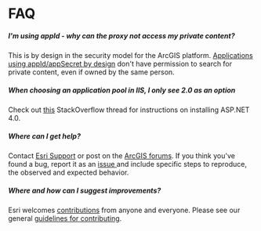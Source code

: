 FAQ
===

##### I'm using appId - why can the proxy not access my private content?

This is by design in the security model for the ArcGIS platform. 
[Applications using appId/appSecret by design](https://developers.arcgis.com/authentication/app-logins.html) don't have permission to search for private content, even if owned by the same person.

##### When choosing an application pool in IIS, I only see 2.0 as an option

Check out [this](http://stackoverflow.com/questions/4890245/how-to-add-asp-net-4-0-as-application-pool-on-iis-7-windows-7) StackOverflow thread for instructions on installing ASP.NET 4.0.

##### Where can I get help?

Contact [Esri Support](http://support.esri.com/) or post on the [ArcGIS forums](http://forums.arcgis.com/forums/15-ArcGIS-API-for-JavaScript).
If you think you've found a bug, report it as an [issue ](https://github.com/Esri/resource-proxy/issues) and include specific steps to reproduce, the observed and expected behavior.

##### Where and how can I suggest improvements?

Esri welcomes [contributions](CONTRIBUTING.md) from anyone and everyone. Please see our general [guidelines for contributing](https://github.com/esri/contributing).
